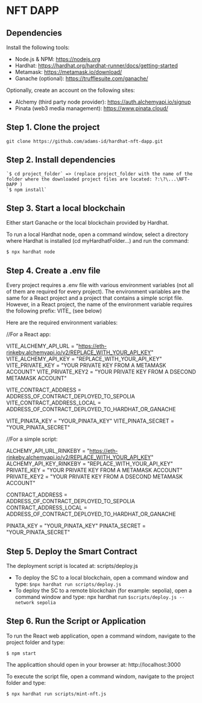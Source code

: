 # NFT DAPP

## Dependencies

Install the following tools:

- Node.js & NPM: https://nodejs.org
- Hardhat: https://hardhat.org/hardhat-runner/docs/getting-started
- Metamask: https://metamask.io/download/
- Ganache (optional): https://trufflesuite.com/ganache/

Optionally, create an account on the following sites:

- Alchemy (third party node provider): https://auth.alchemyapi.io/signup
- Pinata (web3 media management): https://www.pinata.cloud/

## Step 1. Clone the project

`git clone https://github.com/adams-id/hardhat-nft-dapp.git`

## Step 2. Install dependencies

```
`$ cd project_folder` => (replace project_folder with the name of the folder where the downloaded project files are located: ?:\?\...\NFT-DAPP )
`$ npm install`
```

## Step 3. Start a local blockchain

Either start Ganache or the local blockchain provided by Hardhat.

To run a local Hardhat node, open a command window, select a directory where Hardhat is installed (cd myHardhatFolder...) and run the command:

`$ npx hardhat node`

## Step 4. Create a .env file

Every project requires a .env file with various environment variables (not all of them are required for every project).
The environment variables are the same for a React project and a project that contains a simple script file.
However, in a React project, the name of the environment variable requires the following prefix: VITE\_ (see below)

Here are the required environment variables:

//For a React app:

VITE_ALCHEMY_API_URL = "https://eth-rinkeby.alchemyapi.io/v2/REPLACE_WITH_YOUR_API_KEY"
VITE_ALCHEMY_API_KEY = "REPLACE_WITH_YOUR_API_KEY"
VITE_PRIVATE_KEY = "YOUR PRIVATE KEY FROM A METAMASK ACCOUNT"
VITE_PRIVATE_KEY2 = "YOUR PRIVATE KEY FROM A DSECOND METAMASK ACCOUNT"

VITE_CONTRACT_ADDRESS = ADDRESS_OF_CONTRACT_DEPLOYED_TO_SEPOLIA
VITE_CONTRACT_ADDRESS_LOCAL = ADDRESS_OF_CONTRACT_DEPLOYED_TO_HARDHAT_OR_GANACHE

VITE_PINATA_KEY = "YOUR_PINATA_KEY"
VITE_PINATA_SECRET = "YOUR_PINATA_SECRET"

//For a simple script:

ALCHEMY_API_URL_RINKEBY = "https://eth-rinkeby.alchemyapi.io/v2/REPLACE_WITH_YOUR_API_KEY"
ALCHEMY_API_KEY_RINKEBY = "REPLACE_WITH_YOUR_API_KEY"
PRIVATE_KEY = "YOUR PRIVATE KEY FROM A METAMASK ACCOUNT"
PRIVATE_KEY2 = "YOUR PRIVATE KEY FROM A DSECOND METAMASK ACCOUNT"

CONTRACT_ADDRESS = ADDRESS_OF_CONTRACT_DEPLOYED_TO_SEPOLIA
CONTRACT_ADDRESS_LOCAL = ADDRESS_OF_CONTRACT_DEPLOYED_TO_HARDHAT_OR_GANACHE

PINATA_KEY = "YOUR_PINATA_KEY"
PINATA_SECRET = "YOUR_PINATA_SECRET"

## Step 5. Deploy the Smart Contract

The deployment script is located at: scripts/deploy.js

- To deploy the SC to a local blockchain, open a command window and type: `$npx hardhat run scripts/deploy.js`
- To deploy the SC to a remote blockchain (for example: sepolia), open a command window and type: npx hardhat run `$scripts/deploy.js --network sepolia`

## Step 6. Run the Script or Application

To run the React web application, open a command windom, navigate to the project folder and type:

`$ npm start`

The applicattion should open in your browser at: http://localhost:3000

To execute the script file, open a command windom, navigate to the project folder and type:

`$ npx hardhat run scripts/mint-nft.js`
